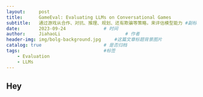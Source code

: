 ```yaml
---
layout:     post
title:      GameEval: Evaluating LLMs on Conversational Games 				# 标题 
subtitle:   通过游戏从合作、对抗、推理、规划、还有欺骗等策略，来评估模型能力 #副标题
date:       2023-09-24 				# 时间
author:     JiahaoLi 						# 作者
header-img: img/bolg-background.jpg 	#这篇文章标题背景图片
catalog: true 						# 是否归档
tags:								#标签
    - Evaluation
    - LLMs
---
```


## Hey

